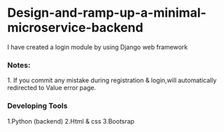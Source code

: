 # Design-and-ramp-up-a-minimal-microservice-backend
I have created a login module by using Django web framework


<h3>Notes:</h3>
1. If you commit any mistake during registration & login,will automatically redirected to Value error page.
<h3>Developing Tools</h3>

1.Python (backend)
2.Html & css
3.Bootsrap
